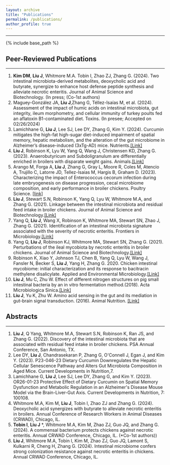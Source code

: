 ```yaml
---
layout: archive
title: "Publications"
permalink: /publications/
author_profile: true
---
```

***
{% include base_path %}

## Peer-Reviewed Publications
***
1.	**Kim DM**, **Liu J**, Whitmore M.A. Tobin I, Zhao ZJ, Zhang G. (2024). Two intestinal microbiota-derived metabolites, deoxycholic acid and butyrate, synergize to enhance host defense peptide synthesis and alleviate necrotic enteritis. Journal of Animal Science and Biotechnology. (In press; (Co-1st authors)
2.	Maguey-González JA, **Liu J**,Zhang G, Téllez-Isaías M, et al. (2024). Assessment of the impact of humic acids on intestinal microbiota, gut integrity, ileum morphometry, and cellular immunity of turkey poults fed an aflatoxin B1-contaminated diet. Toxins. (In presee; Accepted on 02/26/2024)
3.	Lamichhane G, **Liu J**, Lee SJ, Lee DY, Zhang G, Kim Y. (2024). Curcumin mitigates the high-fat high-sugar diet-induced impairment of spatial memory, hepatic metabolism, and the alteration of the gut microbiome in Alzheimer’s disease-induced (3xTg-AD) mice. Nutrients.[[Link]](https://www.mdpi.com/2072-6643/16/2/240)
4.	**Liu J**, Robinson K, Lyu W, Yang Q, Wang J, Christensen KD, Zhang G. (2023). Anaerobutyricum and Subdoligranulum are differentially enriched in broilers with disparate weight gains. Animals.[[Link]](https://www.mdpi.com/2076-2615/13/11/1834)
5.	Arango M, Forga A, **Liu J**, Zhang G, Gray L, Moore R, Coles M, Atencio A, Trujillo C, Latorre JD, Tellez-Isaias M, Hargis B, Graham D. (2023). Characterizing the impact of Enterococcus cecorum infection during late embryogenesis on disease progression, cecal microbiome composition, and early performance in broiler chickens. Poultry Science. [[link]](https://www.sciencedirect.com/science/article/pii/S0032579123005783)
6.	**Liu J**, Stewart S.N, Robinson K, Yang Q, Lyu W, Whitmore M.A, and Zhang G. (2021). Linkage between the intestinal microbiota and residual feed intake in broiler chickens. Journal of Animal Science and Biotechnology.[[Link]](https://jasbsci.biomedcentral.com/articles/10.1186/s40104-020-00542-2)
7.	Yang Q, **Liu J**, Wang X, Robinson K, Whitmore MA, Stewart SN, Zhao J, Zhang G. (2021). Identification of an intestinal microbiota signature associated with the severity of necrotic enteritis. Frontiers in Microbiology.[[Link]](https://www.frontiersin.org/journals/microbiology/articles/10.3389/fmicb.2021.703693/full)
8.	Yang Q, **Liu J**, Robinson KJ, Whitmore MA, Stewart SN, Zhang G. (2021). Perturbations of the ileal mycobiota by necrotic enteritis in broiler chickens. Journal of Animal Science and Biotechnology.[[Link]](https://jasbsci.biomedcentral.com/articles/10.1186/s40104-021-00628-5)
9.	Robinson K, Xiao Y, Johnson TJ, Chen B, Yang Q, Lyu W, Wang J, Fansler N, Becker S, **Liu J**, Yang H, Zhang G. 2020. Chicken intestinal mycobiome: initial characterization and its response to bacitracin methylene disalicylate. Applied and Environmental Microbiology.[[Link]](https://journals.asm.org/doi/full/10.1128/aem.00304-20)
10.	**Liu J**, Mu C, Zhu W. Effect of different nitrogen structures on pig small intestinal bacteria by an in vitro fermentation method.(2018). Acta Microbiologica Sinica.[[Link]](https://actamicro.ijournals.cn/actamicrocn/article/abstract/20180107?st=alljournals)
11.	**Liu J**, Yu K, Zhu W. Amino acid sensing in the gut and its mediation in gut-brain signal transduction. (2016). Animal Nutrition. [[Link]](https://www.sciencedirect.com/science/article/pii/S2405654516300257)

## Abstracts
***
1.	**Liu J**, Q Yang, Whitmore M.A, Stewart S.N, Robinson K, Ran JS, and Zhang G. (2022). Discovery of the intestinal microbiota that are associated with residual feed intake in broiler chickens. PSA Annual Conference, San Antonio, TX. 
2.	Lee DY, **Liu J**, Chandrasekaran P, Zhang G, O'Connell J, Egan J, and Kim Y. (2023). P23-046-23 Dietary Curcumin Downregulates the Hepatic Cellular Senescence Pathway and Alters Gut Microbiota Composition in Aged Mice. Current Developments in Nutrition,7.
3.	Lamichhane G, **Liu J**, Lee SJ, Lee DY, Zhang G, and Kim Y. (2023). OR26-01-23 Protective Effect of Dietary Curcumin on Spatial Memory Dysfunction and Metabolic Regulation in an Alzheimer's Disease Mouse Model via the Brain-Liver-Gut Axis. Current Developments in Nutrition, 7: 100108.
4.	Whitmore M.A, Kim M, **Liu J**, Tobin I, Zhao ZJ and Zhang G. (2024). Deoxycholic acid synergizes with butyrate to alleviate necrotic enteritis in broilers. Annual Conference of Research Workers in Animal Diseases (CRWAD), Chicago, IL.
5.	**Tobin I**, **Liu J** *, Whitmore M.A, Kim M, Zhao ZJ, Guo JQ, and Zhang G. (2024). A commensal bacterium protects chickens against necrotic enteritis. Annual CRWAD Conference, Chicago, IL. (*Co-1st authors))
6.	**Liu J**, Whitmore M.A, Tobin I, Kim M, Zhao ZJ, Guo JQ, Lamont S, Kulkarni R, Cheng H, Zhang G. (2024). Intestinal microbiome confers strong colonization resistance against necrotic enteritis in chickens. Annual CRWAD Conference, Chicago, IL.




